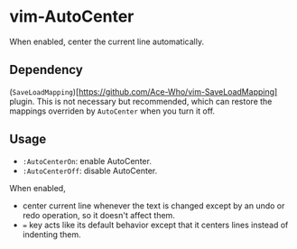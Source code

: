 # vim-AutoCenter

When enabled, center the current line automatically.

## Dependency

(`SaveLoadMapping`)[https://github.com/Ace-Who/vim-SaveLoadMapping] plugin. This
is not necessary but recommended, which can restore the mappings overriden by
`AutoCenter` when you turn it off.

## Usage

- `:AutoCenterOn`: enable AutoCenter.
- `:AutoCenterOff`: disable AutoCenter.

When enabled,
     
- center current line whenever the text is changed except by an undo or redo
operation, so it doesn't affect them.
- `=` key acts like its default behavior except that it centers lines instead of
indenting them.


